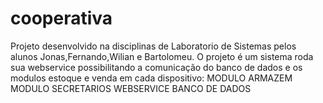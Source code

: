 # cooperativa

Projeto desenvolvido na disciplinas de Laboratorio de Sistemas 
pelos alunos Jonas,Fernando,Wilian e Bartolomeu.
O projeto é um sistema roda sua webservice possibilitando a comunicação do banco de dados e os modulos  estoque e venda em cada dispositivo:
MODULO ARMAZEM
MODULO SECRETARIOS
WEBSERVICE
BANCO DE DADOS
